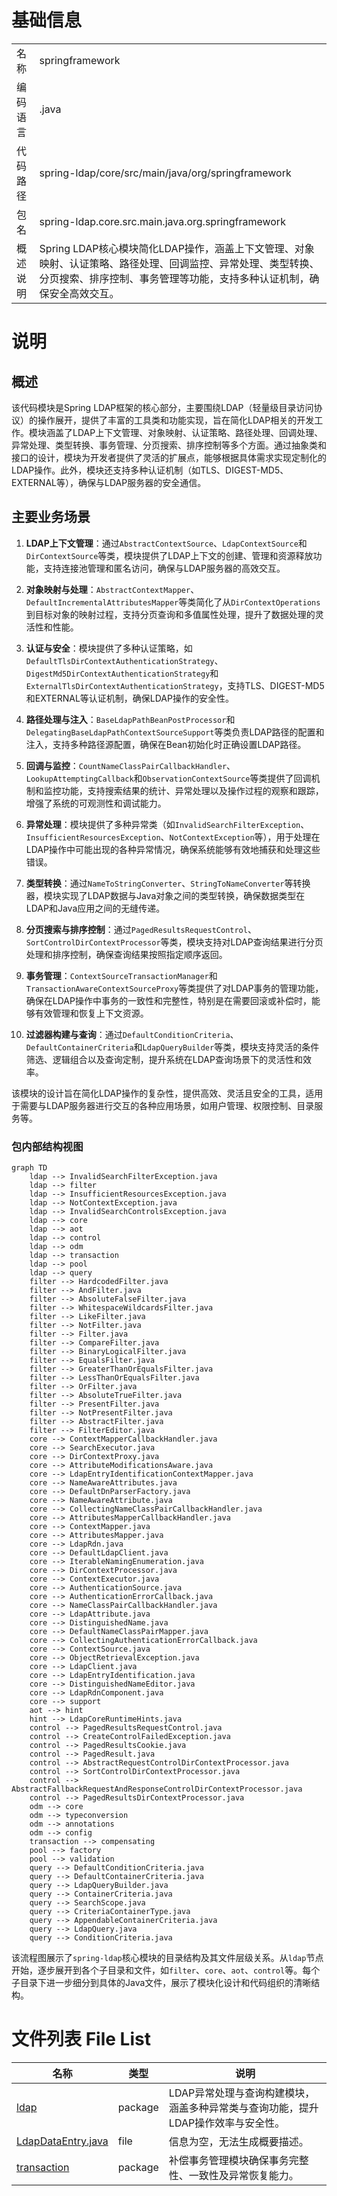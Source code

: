 # 基础信息

|      |      |
|------|------|
| 名称 | springframework |
| 编码语言 | .java |
| 代码路径 | spring-ldap/core/src/main/java/org/springframework |
| 包名 | spring-ldap.core.src.main.java.org.springframework |
| 概述说明 | Spring LDAP核心模块简化LDAP操作，涵盖上下文管理、对象映射、认证策略、路径处理、回调监控、异常处理、类型转换、分页搜索、排序控制、事务管理等功能，支持多种认证机制，确保安全高效交互。 |

# 说明

## 概述

该代码模块是Spring LDAP框架的核心部分，主要围绕LDAP（轻量级目录访问协议）的操作展开，提供了丰富的工具类和功能实现，旨在简化LDAP相关的开发工作。模块涵盖了LDAP上下文管理、对象映射、认证策略、路径处理、回调处理、异常处理、类型转换、事务管理、分页搜索、排序控制等多个方面。通过抽象类和接口的设计，模块为开发者提供了灵活的扩展点，能够根据具体需求实现定制化的LDAP操作。此外，模块还支持多种认证机制（如TLS、DIGEST-MD5、EXTERNAL等），确保与LDAP服务器的安全通信。

## 主要业务场景

1. **LDAP上下文管理**：通过`AbstractContextSource`、`LdapContextSource`和`DirContextSource`等类，模块提供了LDAP上下文的创建、管理和资源释放功能，支持连接池管理和匿名访问，确保与LDAP服务器的高效交互。

2. **对象映射与处理**：`AbstractContextMapper`、`DefaultIncrementalAttributesMapper`等类简化了从`DirContextOperations`到目标对象的映射过程，支持分页查询和多值属性处理，提升了数据处理的灵活性和性能。

3. **认证与安全**：模块提供了多种认证策略，如`DefaultTlsDirContextAuthenticationStrategy`、`DigestMd5DirContextAuthenticationStrategy`和`ExternalTlsDirContextAuthenticationStrategy`，支持TLS、DIGEST-MD5和EXTERNAL等认证机制，确保LDAP操作的安全性。

4. **路径处理与注入**：`BaseLdapPathBeanPostProcessor`和`DelegatingBaseLdapPathContextSourceSupport`等类负责LDAP路径的配置和注入，支持多种路径源配置，确保在Bean初始化时正确设置LDAP路径。

5. **回调与监控**：`CountNameClassPairCallbackHandler`、`LookupAttemptingCallback`和`ObservationContextSource`等类提供了回调机制和监控功能，支持搜索结果的统计、异常处理以及操作过程的观察和跟踪，增强了系统的可观测性和调试能力。

6. **异常处理**：模块提供了多种异常类（如`InvalidSearchFilterException`、`InsufficientResourcesException`、`NotContextException`等），用于处理在LDAP操作中可能出现的各种异常情况，确保系统能够有效地捕获和处理这些错误。

7. **类型转换**：通过`NameToStringConverter`、`StringToNameConverter`等转换器，模块实现了LDAP数据与Java对象之间的类型转换，确保数据类型在LDAP和Java应用之间的无缝传递。

8. **分页搜索与排序控制**：通过`PagedResultsRequestControl`、`SortControlDirContextProcessor`等类，模块支持对LDAP查询结果进行分页处理和排序控制，确保查询结果按照指定顺序返回。

9. **事务管理**：`ContextSourceTransactionManager`和`TransactionAwareContextSourceProxy`等类提供了对LDAP事务的管理功能，确保在LDAP操作中事务的一致性和完整性，特别是在需要回滚或补偿时，能够有效管理和恢复上下文资源。

10. **过滤器构建与查询**：通过`DefaultConditionCriteria`、`DefaultContainerCriteria`和`LdapQueryBuilder`等类，模块支持灵活的条件筛选、逻辑组合以及查询定制，提升系统在LDAP查询场景下的灵活性和效率。

该模块的设计旨在简化LDAP操作的复杂性，提供高效、灵活且安全的工具，适用于需要与LDAP服务器进行交互的各种应用场景，如用户管理、权限控制、目录服务等。


### 包内部结构视图

```mermaid
graph TD
    ldap --> InvalidSearchFilterException.java
    ldap --> filter
    ldap --> InsufficientResourcesException.java
    ldap --> NotContextException.java
    ldap --> InvalidSearchControlsException.java
    ldap --> core
    ldap --> aot
    ldap --> control
    ldap --> odm
    ldap --> transaction
    ldap --> pool
    ldap --> query
    filter --> HardcodedFilter.java
    filter --> AndFilter.java
    filter --> AbsoluteFalseFilter.java
    filter --> WhitespaceWildcardsFilter.java
    filter --> LikeFilter.java
    filter --> NotFilter.java
    filter --> Filter.java
    filter --> CompareFilter.java
    filter --> BinaryLogicalFilter.java
    filter --> EqualsFilter.java
    filter --> GreaterThanOrEqualsFilter.java
    filter --> LessThanOrEqualsFilter.java
    filter --> OrFilter.java
    filter --> AbsoluteTrueFilter.java
    filter --> PresentFilter.java
    filter --> NotPresentFilter.java
    filter --> AbstractFilter.java
    filter --> FilterEditor.java
    core --> ContextMapperCallbackHandler.java
    core --> SearchExecutor.java
    core --> DirContextProxy.java
    core --> AttributeModificationsAware.java
    core --> LdapEntryIdentificationContextMapper.java
    core --> NameAwareAttributes.java
    core --> DefaultDnParserFactory.java
    core --> NameAwareAttribute.java
    core --> CollectingNameClassPairCallbackHandler.java
    core --> AttributesMapperCallbackHandler.java
    core --> ContextMapper.java
    core --> AttributesMapper.java
    core --> LdapRdn.java
    core --> DefaultLdapClient.java
    core --> IterableNamingEnumeration.java
    core --> DirContextProcessor.java
    core --> ContextExecutor.java
    core --> AuthenticationSource.java
    core --> AuthenticationErrorCallback.java
    core --> NameClassPairCallbackHandler.java
    core --> LdapAttribute.java
    core --> DistinguishedName.java
    core --> DefaultNameClassPairMapper.java
    core --> CollectingAuthenticationErrorCallback.java
    core --> ContextSource.java
    core --> ObjectRetrievalException.java
    core --> LdapClient.java
    core --> LdapEntryIdentification.java
    core --> DistinguishedNameEditor.java
    core --> LdapRdnComponent.java
    core --> support
    aot --> hint
    hint --> LdapCoreRuntimeHints.java
    control --> PagedResultsRequestControl.java
    control --> CreateControlFailedException.java
    control --> PagedResultsCookie.java
    control --> PagedResult.java
    control --> AbstractRequestControlDirContextProcessor.java
    control --> SortControlDirContextProcessor.java
    control --> AbstractFallbackRequestAndResponseControlDirContextProcessor.java
    control --> PagedResultsDirContextProcessor.java
    odm --> core
    odm --> typeconversion
    odm --> annotations
    odm --> config
    transaction --> compensating
    pool --> factory
    pool --> validation
    query --> DefaultConditionCriteria.java
    query --> DefaultContainerCriteria.java
    query --> LdapQueryBuilder.java
    query --> ContainerCriteria.java
    query --> SearchScope.java
    query --> CriteriaContainerType.java
    query --> AppendableContainerCriteria.java
    query --> LdapQuery.java
    query --> ConditionCriteria.java
```

该流程图展示了`spring-ldap`核心模块的目录结构及其文件层级关系。从`ldap`节点开始，逐步展开到各个子目录和文件，如`filter`、`core`、`aot`、`control`等。每个子目录下进一步细分到具体的Java文件，展示了模块化设计和代码组织的清晰结构。

# 文件列表 File List

| 名称   | 类型  | 说明 |
|-------|------|-------------|
| [ldap](ldap/_module.md) | package | LDAP异常处理与查询构建模块，涵盖多种异常类与查询功能，提升LDAP操作效率与安全性。 |
| [LdapDataEntry.java](LdapDataEntry.md) | file | 信息为空，无法生成概要描述。 |
| [transaction](transaction/_module.md) | package | 补偿事务管理模块确保事务完整性、一致性及异常恢复能力。 |


